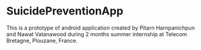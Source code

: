 # SuicidePreventionApp
This is a prototype of android application created by Pitarn Harnpanichpun and Nawat Vatanawood during 2 months summer internship at Telecom Bretagne, Plouzane, France.

